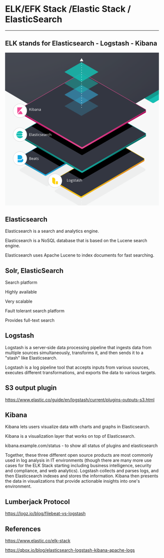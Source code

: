 # ELK/EFK Stack /Elastic Stack / ElasticSearch

---

## ELK stands for Elasticsearch - Logstash - Kibana

![image](../../media/Technologies-Elasticsearch-ELK-EFK-Stack-Elastic-Stack-ElasticSearch-image1.png)

## Elasticsearch

Elasticsearch is a search and analytics engine.

Elasticsearch is a NoSQL database that is based on the Lucene search engine.

Elasticsearch uses Apache Lucene to index documents for fast searching.

## Solr, ElasticSearch

Search platform

Highly available

Very scalable

Fault tolerant search platform

Provides full-text search

## Logstash

Logstash is a server‑side data processing pipeline that ingests data from multiple sources simultaneously, transforms it, and then sends it to a "stash" like Elasticsearch.

Logstash is a log pipeline tool that accepts inputs from various sources, executes different transformations, and exports the data to various targets.

## S3 output plugin

<https://www.elastic.co/guide/en/logstash/current/plugins-outputs-s3.html>

## Kibana

Kibana lets users visualize data with charts and graphs in Elasticsearch.

Kibana is a visualization layer that works on top of Elasticsearch.

kibana.example.com/status - to show all status of plugins and elasticsearch

Together, these three different open source products are most commonly used in log analysis in IT environments (though there are many more use cases for the ELK Stack starting including business intelligence, security and compliance, and web analytics). Logstash collects and parses logs, and then Elasticsearch indexes and stores the information. Kibana then presents the data in visualizations that provide actionable insights into one's environment.

## Lumberjack Protocol

<https://logz.io/blog/filebeat-vs-logstash>

## References

<https://www.elastic.co/elk-stack>

<https://qbox.io/blog/elasticsearch-logstash-kibana-apache-logs>

